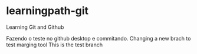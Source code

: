# learningpath-git
Learning Git and Github

Fazendo o teste no github desktop e commitando.
Changing a new brach to test marging tool
This is the test branch

